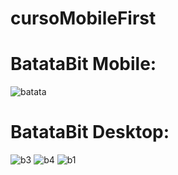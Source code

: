 # cursoMobileFirst

# BatataBit Mobile:
![batata](https://user-images.githubusercontent.com/57498199/132226892-97cf2f8b-d8f4-4182-8564-7cd51e0ea3eb.gif)


# BatataBit Desktop:
![b3](https://user-images.githubusercontent.com/57498199/132226841-959f2819-3d91-4c9d-933d-bfa23119cf47.png)
![b4](https://user-images.githubusercontent.com/57498199/132226849-46b59a4e-adab-4353-9162-81c89d2a8f1c.png)
![b1](https://user-images.githubusercontent.com/57498199/132226859-eab89f78-29e0-40cb-b76d-eac8bae0b90d.png)
